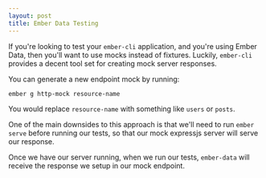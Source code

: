 ```yaml
---
layout: post
title: Ember Data Testing
---
```

If you're looking to test your `ember-cli` application, and you're using Ember
Data, then you'll want to use mocks instead of fixtures. Luckily, `ember-cli`
provides a decent tool set for creating mock server responses.

You can generate a new endpoint mock by running:

`ember g http-mock resource-name`

You would replace `resource-name` with something like `users` or `posts`.

One of the main downsides to this approach is that we'll need to run `ember
serve` before running our tests, so that our mock expressjs server will serve
our response.

Once we have our server running, when we run our tests, `ember-data` will
receive the response we setup in our mock endpoint.
